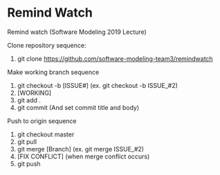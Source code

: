 # Remind Watch
Remind watch (Software Modeling 2019 Lecture)

Clone repository sequence:
1. git clone https://github.com/software-modeling-team3/remindwatch

Make working branch sequence
1. git checkout -b [ISSUE#]
(ex. git checkout -b ISSUE_#2)
2. [WORKING]
3. git add .
4. git commit
(And set commit title and body)

Push to origin sequence
1. git checkout master
2. git pull
3. git merge [Branch]
(ex. git merge ISSUE_#2)
4. [FIX CONFLICT]
(when merge conflict occurs)
5. git push